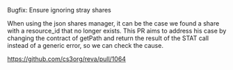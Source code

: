 Bugfix: Ensure ignoring stray shares

When using the json shares manager, it can be the case we found a share with a resource_id that no longer exists. This PR aims to address his case by changing the contract of getPath and return the result of the STAT call instead of a generic error, so we can check the cause.

https://github.com/cs3org/reva/pull/1064 
